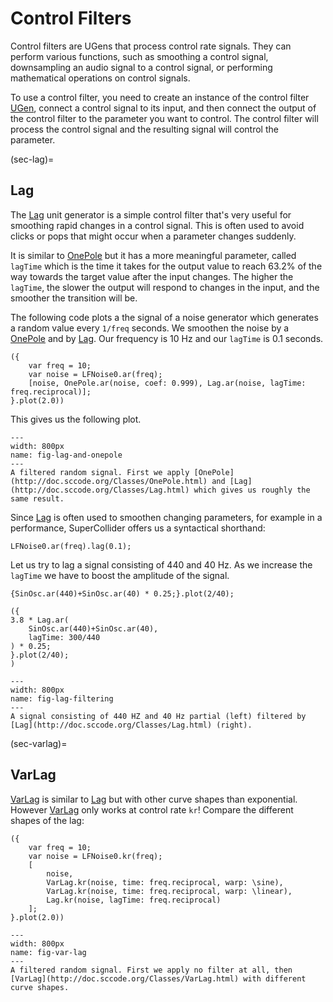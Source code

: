 # Control Filters

Control filters are UGens that process control rate signals. They can perform various functions, such as smoothing a control signal, downsampling an audio signal to a control signal, or performing mathematical operations on control signals.

To use a control filter, you need to create an instance of the control filter [UGen](http://doc.sccode.org/Classes/UGen.htm), connect a control signal to its input, and then connect the output of the control filter to the parameter you want to control. 
The control filter will process the control signal and the resulting signal will control the parameter.

(sec-lag)=
## Lag

The [Lag](http://doc.sccode.org/Classes/Lag.html) unit generator is a simple control filter that's very useful for smoothing rapid changes in a control signal. This is often used to avoid clicks or pops that might occur when a parameter changes suddenly.

It is similar to [OnePole](http://doc.sccode.org/Classes/OnePole.html) but it has a more meaningful parameter, called ``lagTime`` which is the time it takes for the output value to reach 63.2% of the way towards the target value after the input changes.
The higher the ``lagTime``, the slower the output will respond to changes in the input, and the smoother the transition will be.

The following code plots a the signal of a noise generator which generates a random value every ``1/freq`` seconds.
We smoothen the noise by a [OnePole](http://doc.sccode.org/Classes/OnePole.html) and by [Lag](http://doc.sccode.org/Classes/Lag.html).
Our frequency is 10 Hz and our ``lagTime`` is 0.1 seconds.

```isc
({
    var freq = 10;
    var noise = LFNoise0.ar(freq);
    [noise, OnePole.ar(noise, coef: 0.999), Lag.ar(noise, lagTime: freq.reciprocal)];
}.plot(2.0))
```

This gives us the following plot.

```{figure} ../../../figs/sounddesign/filters/lag-and-onepole.png
---
width: 800px
name: fig-lag-and-onepole
---
A filtered random signal. First we apply [OnePole](http://doc.sccode.org/Classes/OnePole.html) and [Lag](http://doc.sccode.org/Classes/Lag.html) which gives us roughly the same result.
```

Since [Lag](http://doc.sccode.org/Classes/Lag.html) is often used to smoothen changing parameters, for example in a performance, SuperCollider offers us a syntactical shorthand:

```isc
LFNoise0.ar(freq).lag(0.1);
```

Let us try to lag a signal consisting of 440 and 40 Hz.
As we increase the ``lagTime`` we have to boost the amplitude of the signal.

```isc
{SinOsc.ar(440)+SinOsc.ar(40) * 0.25;}.plot(2/40);

({
3.8 * Lag.ar(
    SinOsc.ar(440)+SinOsc.ar(40), 
    lagTime: 300/440
) * 0.25;
}.plot(2/40);
)
```

```{figure} ../../../figs/sounddesign/filters/lag-filtering.png
---
width: 800px
name: fig-lag-filtering
---
A signal consisting of 440 HZ and 40 Hz partial (left) filtered by [Lag](http://doc.sccode.org/Classes/Lag.html) (right).
```

(sec-varlag)=
## VarLag

[VarLag](http://doc.sccode.org/Classes/VarLag.html) is similar to [Lag](http://doc.sccode.org/Classes/Lag.html) but with other curve shapes than exponential.
However [VarLag](http://doc.sccode.org/Classes/VarLag.html) only works at control rate ``kr``!
Compare the different shapes of the lag:

```isc
({
    var freq = 10;
    var noise = LFNoise0.kr(freq);
    [
        noise, 
        VarLag.kr(noise, time: freq.reciprocal, warp: \sine), 
        VarLag.kr(noise, time: freq.reciprocal, warp: \linear), 
        Lag.kr(noise, lagTime: freq.reciprocal)
    ];
}.plot(2.0))
```

```{figure} ../../../figs/sounddesign/filters/var-lag.png
---
width: 800px
name: fig-var-lag
---
A filtered random signal. First we apply no filter at all, then [VarLag](http://doc.sccode.org/Classes/VarLag.html) with different curve shapes.
```